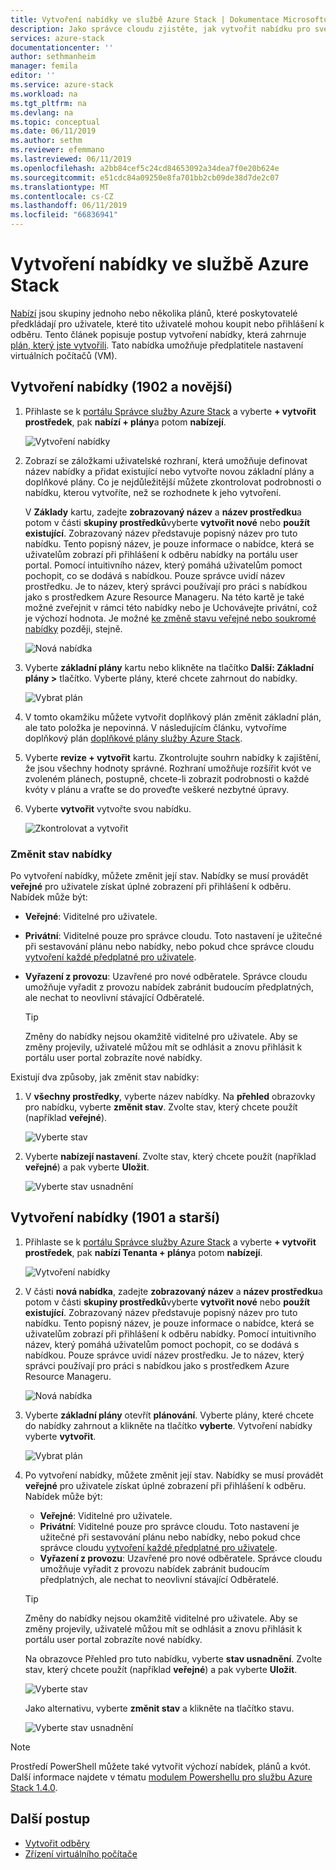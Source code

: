 ```yaml
---
title: Vytvoření nabídky ve službě Azure Stack | Dokumentace Microsoftu
description: Jako správce cloudu zjistěte, jak vytvořit nabídku pro své uživatele ve službě Azure Stack.
services: azure-stack
documentationcenter: ''
author: sethmanheim
manager: femila
editor: ''
ms.service: azure-stack
ms.workload: na
ms.tgt_pltfrm: na
ms.devlang: na
ms.topic: conceptual
ms.date: 06/11/2019
ms.author: sethm
ms.reviewer: efemmano
ms.lastreviewed: 06/11/2019
ms.openlocfilehash: a2bb84cef5c24cd84653092a34dea7f0e20b624e
ms.sourcegitcommit: e51cdc84a09250e8fa701bb2cb09de38d7de2c07
ms.translationtype: MT
ms.contentlocale: cs-CZ
ms.lasthandoff: 06/11/2019
ms.locfileid: "66836941"
---
```

# <a name="create-an-offer-in-azure-stack"></a>Vytvoření nabídky ve službě Azure Stack

[Nabízí](azure-stack-overview.md) jsou skupiny jednoho nebo několika plánů, které poskytovatelé předkládají pro uživatele, které tito uživatelé mohou koupit nebo přihlášení k odběru. Tento článek popisuje postup vytvoření nabídky, která zahrnuje [plán, který jste vytvořili](azure-stack-create-plan.md). Tato nabídka umožňuje předplatitele nastavení virtuálních počítačů (VM).

## <a name="create-an-offer-1902-and-later"></a>Vytvoření nabídky (1902 a novější)

1. Přihlaste se k [portálu Správce služby Azure Stack](https://adminportal.local.azurestack.external) a vyberte **+ vytvořit prostředek**, pak **nabízí + plány**a potom **nabízejí**.

   ![Vytvoření nabídky](media/azure-stack-create-offer/offers.png)

2. Zobrazí se záložkami uživatelské rozhraní, která umožňuje definovat název nabídky a přidat existující nebo vytvořte novou základní plány a doplňkové plány. Co je nejdůležitější můžete zkontrolovat podrobnosti o nabídku, kterou vytvoříte, než se rozhodnete k jeho vytvoření.

   V **Základy** kartu, zadejte **zobrazovaný název** a **název prostředku**a potom v části **skupiny prostředků**vyberte **vytvořit nové** nebo **použít existující**. Zobrazovaný název představuje popisný název pro tuto nabídku. Tento popisný název, je pouze informace o nabídce, která se uživatelům zobrazí při přihlášení k odběru nabídky na portálu user portal. Pomocí intuitivního název, který pomáhá uživatelům pomoct pochopit, co se dodává s nabídkou. Pouze správce uvidí název prostředku. Je to název, který správci používají pro práci s nabídkou jako s prostředkem Azure Resource Manageru. Na této kartě je také možné zveřejnit v rámci této nabídky nebo je Uchovávejte privátní, což je výchozí hodnota. Je možné [ke změně stavu veřejné nebo soukromé nabídky](#change-the-state-of-an-offer) později, stejně.

   ![Nová nabídka](media/azure-stack-create-offer/new-offer.png)
  
3. Vyberte **základní plány** kartu nebo klikněte na tlačítko **Další: Základní plány >** tlačítko. Vyberte plány, které chcete zahrnout do nabídky.

   ![Vybrat plán](media/azure-stack-create-offer/select-plan.png)

4. V tomto okamžiku můžete vytvořit doplňkový plán změnit základní plán, ale tato položka je nepovinná. V následujícím článku, vytvoříme doplňkový plán [doplňkové plány služby Azure Stack](create-add-on-plan.md).

5. Vyberte **revize + vytvořit** kartu. Zkontrolujte souhrn nabídky k zajištění, že jsou všechny hodnoty správné. Rozhraní umožňuje rozšířit kvót ve zvoleném plánech, postupně, chcete-li zobrazit podrobnosti o každé kvóty v plánu a vraťte se do proveďte veškeré nezbytné úpravy.

6. Vyberte **vytvořit** vytvořte svou nabídku.

   ![Zkontrolovat a vytvořit](media/azure-stack-create-offer/review-offer.png)

### <a name="change-the-state-of-an-offer"></a>Změnit stav nabídky

Po vytvoření nabídky, můžete změnit její stav. Nabídky se musí provádět **veřejné** pro uživatele získat úplné zobrazení při přihlášení k odběru. Nabídek může být:

- **Veřejné**: Viditelné pro uživatele.
- **Privátní**: Viditelné pouze pro správce cloudu. Toto nastavení je užitečné při sestavování plánu nebo nabídky, nebo pokud chce správce cloudu [vytvoření každé předplatné pro uživatele](azure-stack-subscribe-plan-provision-vm.md#create-a-subscription-as-a-cloud-operator).
- **Vyřazení z provozu**: Uzavřené pro nové odběratele. Správce cloudu umožňuje vyřadit z provozu nabídek zabránit budoucím předplatných, ale nechat to neovlivní stávající Odběratelé.

  > [!TIP]  
  > Změny do nabídky nejsou okamžitě viditelné pro uživatele. Aby se změny projevily, uživatelé můžou mít se odhlásit a znovu přihlásit k portálu user portal zobrazíte nové nabídky.

Existují dva způsoby, jak změnit stav nabídky:

1. V **všechny prostředky**, vyberte název nabídky. Na **přehled** obrazovky pro nabídku, vyberte **změnit stav**. Zvolte stav, který chcete použít (například **veřejné**).

   ![Vyberte stav](media/azure-stack-create-offer/change-state.png)

2. Vyberte **nabízejí nastavení**. Zvolte stav, který chcete použít (například **veřejné**) a pak vyberte **Uložit**.

   ![Vyberte stav usnadnění](media/azure-stack-create-offer/offer-settings.png)

## <a name="create-an-offer-1901-and-earlier"></a>Vytvoření nabídky (1901 a starší)

1. Přihlaste se k [portálu Správce služby Azure Stack](https://adminportal.local.azurestack.external) a vyberte **+ vytvořit prostředek**, pak **nabízí Tenanta + plány**a potom **nabízejí**.

   ![Vytvoření nabídky](media/azure-stack-create-offer/image01.png)
  
2. V části **nová nabídka**, zadejte **zobrazovaný název** a **název prostředku**a potom v části **skupiny prostředků**vyberte **vytvořit nové** nebo **použít existující**. Zobrazovaný název představuje popisný název pro tuto nabídku. Tento popisný název, je pouze informace o nabídce, která se uživatelům zobrazí při přihlášení k odběru nabídky. Pomocí intuitivního název, který pomáhá uživatelům pomoct pochopit, co se dodává s nabídkou. Pouze správce uvidí název prostředku. Je to název, který správci používají pro práci s nabídkou jako s prostředkem Azure Resource Manageru.

   ![Nová nabídka](media/azure-stack-create-offer/image01a.png)
  
3. Vyberte **základní plány** otevřít **plánování**. Vyberte plány, které chcete do nabídky zahrnout a klikněte na tlačítko **vyberte**. Vytvoření nabídky vyberte **vytvořit**.

   ![Vybrat plán](media/azure-stack-create-offer/image02.png)
  
4. Po vytvoření nabídky, můžete změnit její stav. Nabídky se musí provádět **veřejné** pro uživatele získat úplné zobrazení při přihlášení k odběru. Nabídek může být:

   - **Veřejné**: Viditelné pro uživatele.
   - **Privátní**: Viditelné pouze pro správce cloudu. Toto nastavení je užitečné při sestavování plánu nebo nabídky, nebo pokud chce správce cloudu [vytvoření každé předplatné pro uživatele](azure-stack-subscribe-plan-provision-vm.md#create-a-subscription-as-a-cloud-operator).
   - **Vyřazení z provozu**: Uzavřené pro nové odběratele. Správce cloudu umožňuje vyřadit z provozu nabídek zabránit budoucím předplatných, ale nechat to neovlivní stávající Odběratelé.

   > [!TIP]  
   > Změny do nabídky nejsou okamžitě viditelné pro uživatele. Aby se změny projevily, uživatelé můžou mít se odhlásit a znovu přihlásit k portálu user portal zobrazíte nové nabídky.

   Na obrazovce Přehled pro tuto nabídku, vyberte **stav usnadnění**. Zvolte stav, který chcete použít (například **veřejné**) a pak vyberte **Uložit**.

     ![Vyberte stav](media/azure-stack-create-offer/change-stage-1807.png)

     Jako alternativu, vyberte **změnit stav** a klikněte na tlačítko stavu.

    ![Vyberte stav usnadnění](media/azure-stack-create-offer/change-stage-select-1807.png)

> [!NOTE]
> Prostředí PowerShell můžete také vytvořit výchozí nabídek, plánů a kvót. Další informace najdete v tématu [modulem Powershellu pro službu Azure Stack 1.4.0](/powershell/azure/azure-stack/overview?view=azurestackps-1.4.0).

## <a name="next-steps"></a>Další postup

- [Vytvořit odběry](azure-stack-subscribe-plan-provision-vm.md)
- [Zřízení virtuálního počítače](../user/azure-stack-create-vm-template.md)
